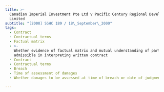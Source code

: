```yaml
---
title: >-
  Canadian Imperial Investment Pte Ltd v Pacific Century Regional Developments
  Limited
subtitle: "[2000] SGHC 189 / 18\_September\_2000"
tags:
  - Contract
  - Contractual terms
  - Factual matrix
  - >-
    Whether evidence of factual matrix and mutual understanding of parties
    admissible in interpreting written contract
  - Contract
  - Contractual terms
  - Breach
  - Time of assessment of damages
  - Whether damages to be assessed at time of breach or date of judgment

---
```


